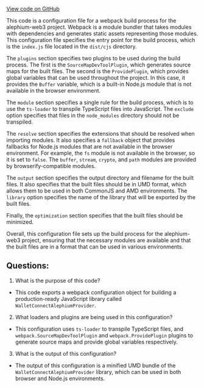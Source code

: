 [View code on GitHub](https://github.com/alephium/alephium-web3/packages/walletconnect/webpack.config.js)

This code is a configuration file for a webpack build process for the alephium-web3 project. Webpack is a module bundler that takes modules with dependencies and generates static assets representing those modules. This configuration file specifies the entry point for the build process, which is the `index.js` file located in the `dist/cjs` directory. 

The `plugins` section specifies two plugins to be used during the build process. The first is the `SourceMapDevToolPlugin`, which generates source maps for the built files. The second is the `ProvidePlugin`, which provides global variables that can be used throughout the project. In this case, it provides the `Buffer` variable, which is a built-in Node.js module that is not available in the browser environment. 

The `module` section specifies a single rule for the build process, which is to use the `ts-loader` to transpile TypeScript files into JavaScript. The `exclude` option specifies that files in the `node_modules` directory should not be transpiled. 

The `resolve` section specifies the extensions that should be resolved when importing modules. It also specifies a `fallback` object that provides fallbacks for Node.js modules that are not available in the browser environment. For example, the `fs` module is not available in the browser, so it is set to `false`. The `buffer`, `stream`, `crypto`, and `path` modules are provided by browserify-compatible modules. 

The `output` section specifies the output directory and filename for the built files. It also specifies that the built files should be in UMD format, which allows them to be used in both CommonJS and AMD environments. The `library` option specifies the name of the library that will be exported by the built files. 

Finally, the `optimization` section specifies that the built files should be minimized. 

Overall, this configuration file sets up the build process for the alephium-web3 project, ensuring that the necessary modules are available and that the built files are in a format that can be used in various environments.
## Questions: 
 1. What is the purpose of this code?
- This code exports a webpack configuration object for building a production-ready JavaScript library called `WalletConnectAlephiumProvider`.

2. What loaders and plugins are being used in this configuration?
- This configuration uses `ts-loader` to transpile TypeScript files, and `webpack.SourceMapDevToolPlugin` and `webpack.ProvidePlugin` plugins to generate source maps and provide global variables respectively.

3. What is the output of this configuration?
- The output of this configuration is a minified UMD bundle of the `WalletConnectAlephiumProvider` library, which can be used in both browser and Node.js environments.